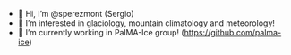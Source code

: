 - 👋 Hi, I’m @sperezmont (Sergio)
- 👀 I’m interested in glaciology, mountain climatology and meteorology!
- 🌱 I’m currently working in PalMA-Ice group! (https://github.com/palma-ice)
<!---
- 💞️ I’m looking to collaborate on ... 
- 📫 How to reach me ...
--->
<!---
sperezmont/sperezmont is a ✨ special ✨ repository because its `README.md` (this file) appears on your GitHub profile.
You can click the Preview link to take a look at your changes.
--->
